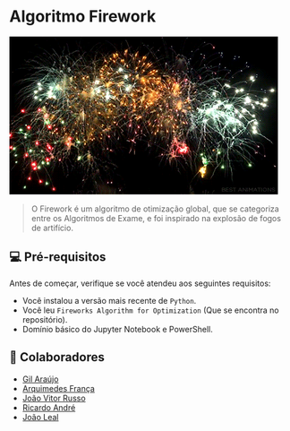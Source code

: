 # Algoritmo Firework

<img src="Readme/Firework.gif" alt="Exemplo Gif">

> O Firework é um algoritmo de otimização global, que se categoriza entre os Algoritmos de Exame, e foi inspirado na explosão de fogos de artifício.

## 💻 Pré-requisitos

Antes de começar, verifique se você atendeu aos seguintes requisitos:

- Você instalou a versão mais recente de `Python`.
- Você leu `Fireworks Algorithm for Optimization` (Que se encontra no repositório).
- Domínio básico do Jupyter Notebook e PowerShell.

## 🤝 Colaboradores

- [Gil Araújo](https://github.com/Gil32610)
- [Arquimedes França](https://github.com/arqowl)
- [João Vitor Russo](https://github.com/BrunTitoWars)
- [Ricardo André](https://github.com/rickzerahh)
- [João Leal](https://https://github.com/Joaoleal04)
